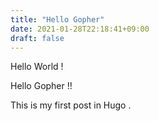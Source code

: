 ```yaml
---
title: "Hello Gopher"
date: 2021-01-28T22:18:41+09:00
draft: false
---
```


Hello World !

Hello Gopher !!

This is my first post in Hugo .

